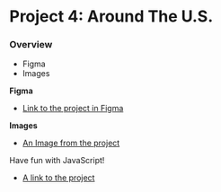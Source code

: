 # Project 4: Around The U.S.

### Overview

* Figma
* Images

**Figma**

* [Link to the project in Figma](https://www.figma.com/file/SurN1jaeEQIhuZEDMhmWWf/Sprint-4-Around-The-U.S.-desktop-mobile?node-id=0%3A1)

**Images**

* [An Image from the project](./images/yosemite-valley.jpg) 

Have fun with JavaScript!

* [A link to the project](https://galrozenzaft.github.io/web_project_4/)

